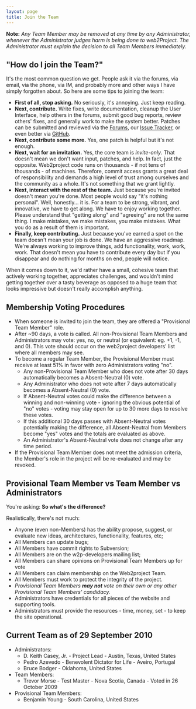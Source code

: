 ```yaml
---
layout: page
title: Join the Team
---
```


**Note:** *Any Team Member may be removed at any time by any Administrator, whenever the Administrator judges harm is being done to web2Project. The Administrator must explain the decision to all Team Members immediately.*

## "How do I join the Team?"

It's the most common question we get.  People ask it via the forums, via email, via the phone, via IM, and probably more and other ways I have simply forgotten about.  So here are some tips to joining the team:

* **First of all, stop asking.**  No seriously, it's annoying.  Just keep reading.
* **Next, contribute.**  Write fixes, write documentation, cleanup the User Interface, help others in the forums, submit good bug reports, review others' fixes, and generally work to make the system better.  Patches can be submitted and reviewed via the [Forums](http://forums.web2project.net/), our [Issue Tracker](http://bugs.web2project.net/), or even better via [GitHub](http://github.com/web2project/web2project).
* **Next, contribute some more.**  Yes, one patch is helpful but it's not enough.
* **Next, wait for an invitation.**  Yes, the core team is *invite-only*.  That doesn't mean we don't want input, patches, and help.  In fact, just the opposite.  Web2project code runs on thousands - if not tens of thousands - of machines.  Therefore, commit access grants a great deal of responsibility and demands a high level of trust among ourselves and the community as a whole.  It's not something that we grant lightly.
* **Next, interact with the rest of the team.**  Just because you're invited doesn't mean you're done.  Most people would say "it's nothing personal".  Well, honestly... it is.  For a team to be strong, vibrant, and innovative, we have to get along.  We have to enjoy working together.  Please understand that "getting along" and "agreeing" are not the same thing.  I make mistakes, we make mistakes, you make mistakes.  What you do as a result of them is important.
* **Finally, keep contributing.**  Just because you've earned a spot on the team doesn't mean your job is done.  We have an aggressive roadmap.  We're always working to improve things, add functionality, work, work, work.  That doesn't mean you have to contribute every day but if you disappear and do nothing for months on end, people will notice.

When it comes down to it, we'd rather have a small, cohesive team that actively working together, appreciates challenges, and wouldn't mind getting together over a tasty beverage as opposed to a huge team that looks impressive but doesn't really accomplish anything.

##  Membership Voting Procedures

* When someone is invited to join the team, they are offered a "Provisional Team Member" role.
* After ~90 days, a vote is called.  All non-Provisional Team Members and Administrators may vote: yes, no, or neutral (or equivalent: eg. +1, -1, and 0).  This vote should occur on the web2project developers' list where all members may see.
* To become a regular Team Member, the Provisional Member must receive at least 51% in favor with zero Administrators voting "no".
  * Any non-Provisional Team Member who does not vote after 30 days automatically becomes a Absent-Neutral (0) vote.
  * Any Administrator who does not vote after 7 days automatically becomes a Absent-Neutral (0) vote.
  * If Absent-Neutral votes could make the difference between a winning and non-winning vote - ignoring the obvious potential of "no" votes - voting may stay open for up to 30 more days to resolve these votes.
  * If this additional 30 days passes with Absent-Neutral votes potentially making the difference, all Absent-Neutral from Members become "yes" votes and the totals are evaluated as above.
  * An Administrator's Absent-Neutral vote does not change after any time period.
* If the Provisional Team Member does not meet the admission criteria, the Member's role in the project will be re-evaluated and may be revoked.

## Provisional Team Member vs Team Member vs Administrators

You're asking: **So what's the difference?**

Realistically, there's not much:

* Anyone (even non-Members) has the ability propose, suggest, or evaluate new ideas, architectures, functionality, features, etc;
* All Members can update bugs;
* All Members have commit rights to Subversion;
* All Members are on the w2p-developers mailing list;
* All Members can share opinions on Provisional Team Members up for vote
* All Members can claim membership on the Web2project Team.
* All Members must work to protect the integrity of the project.
* *Provisional Team Members **may not** vote on their own or any other Provisional Team Members' candidacy.*
* Administrators have credentials for all pieces of the website and supporting tools.
* Administrators must provide the resources - time, money, set - to keep the site operational.

## Current Team as of 29 September 2010

* Administrators:
  * D. Keith Casey, Jr. - Project Lead - Austin, Texas, United States
  * Pedro Azevedo - Benevolent Dictator for Life - Aveiro, Portugal
  * Bruce Bodger - Oklahoma, United States
* Team Members:
  * Trevor Morse - Test Master - Nova Scotia, Canada - Voted in 26 October 2009
* Provisional Team Members:
  * Benjamin Young - South Carolina, United States
